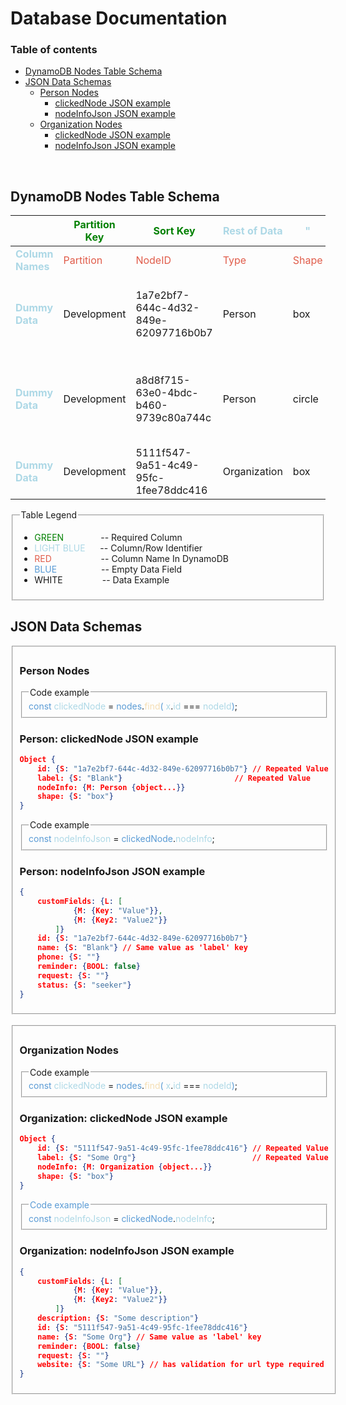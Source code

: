 # Database Documentation
### Table of contents
* [DynamoDB Nodes Table Schema](#dynamodb-nodes-table-schema)
* [JSON Data Schemas](#json-data-schemas)
    * [Person Nodes](#person-nodes)
        * [clickedNode JSON example](#person-clickednode-json-example)
        * [nodeInfoJson JSON example](#person-nodeinfojson-json-example)
    * [Organization Nodes](#organization-nodes)
        * [clickedNode JSON example](#organization-clickednode-json-example)
        * [nodeInfoJson JSON example](#organization-nodeinfojson-json-example)

<br>

## DynamoDB Nodes Table Schema 
|     | <span class="green">Partition Key</span> | <span class="green">Sort Key</span> | <span class="light-blue">Rest of Data</span> | <span class="light-blue">"</span> | <span class="light-blue">"</span> | <span class="light-blue">"</span> | <span class="light-blue">"</span> | <span class="light-blue">"</span> | <span class="light-blue">"</span> | <span class="light-blue">"</span> | <span class="light-blue">"</span> | <span class="light-blue">"</span> |
| ----- | ----- | ----- | ----- | ----- | ----- | ----- | ----- | ----- | ----- | ----- | ----- | ----- |
| <span class="light-blue">**Column Names**</span> | <span class="string-red">Partition</span> | <span class="string-red">NodeID</span> | <span class="string-red">Type</span> | <span class="string-red">Shape</span> | <span class="string-red">Name</span> | <span class="string-red">Phone</span> | <span class="string-red">Reminder</span> | <span class="string-red">Request</span> | <span class="string-red">Status</span> | <span class="string-red">customFields</span> | <span class="string-red">Website</span> | <span class="string-red">Description</span> |
| <span class="light-blue">**Dummy Data**</span> | Development | 1a7e2bf7-644c-4d32-849e-62097716b0b7 | Person | box | Blank | 123-456-7890 | false | This is my prayer request | seeker | [{name: "Key1", value: "Value1"}, {name: "Testimony", value: "Value"}] | <span class="blue">None</span> | <span class="blue">None</span> |
| <span class="light-blue">**Dummy Data**</span> | Development | a8d8f715-63e0-4bdc-b460-9739c80a744c | Person | circle | Dummy | 098-765-4321 | true | I need prayer | believer | [{name: "Favorite Food", value: "Pizza"}, {name: "Age/Birthday", value: "08/05/2003"}] | <span class="blue">None</span> | <span class="blue">None</span> |
| <span class="light-blue">**Dummy Data**</span> | Development | 5111f547-9a51-4c49-95fc-1fee78ddc416 | Organization | box | Some Org | <span class="blue">None</span> | false | Pray for this | <span class="blue">None</span> | [{Key: "Value"}, {Key2: "Value2"}] | URL.com | Some description |

<fieldset>
<legend>Table Legend</legend>

* <span class="green">GREEN</span> &nbsp;&nbsp;&nbsp;&nbsp;&nbsp;&nbsp;&nbsp;&nbsp;&nbsp;&nbsp;&nbsp;&nbsp;&nbsp; -- Required Column 
* <span class="light-blue">LIGHT BLUE</span> &nbsp;&nbsp;&nbsp;&nbsp; -- Column/Row Identifier 
* <span class="string-red">RED</span> &nbsp;&nbsp;&nbsp;&nbsp;&nbsp;&nbsp;&nbsp;&nbsp;&nbsp;&nbsp;&nbsp;&nbsp;&nbsp;&nbsp;&nbsp;&nbsp;&nbsp;&nbsp; -- Column Name In DynamoDB 
* <span class="blue">BLUE</span> &nbsp;&nbsp;&nbsp;&nbsp;&nbsp;&nbsp;&nbsp;&nbsp;&nbsp;&nbsp;&nbsp;&nbsp;&nbsp;&nbsp;&nbsp;&nbsp; -- Empty Data Field 
* WHITE &nbsp;&nbsp;&nbsp;&nbsp;&nbsp;&nbsp;&nbsp;&nbsp;&nbsp;&nbsp;&nbsp;&nbsp;&nbsp;&nbsp; -- Data Example 

</fieldset>

## JSON Data Schemas
<fieldset>

### Person Nodes

<fieldset>
    <legend>Code example</legend>
    <span class="blue">const</span><span class="light-blue"> clickedNode</span> = </span><span class="blue">nodes</span>.</span><span class="yellow">find</span><span class="blue">(</span><span class="light-blue"> x</span>.</span><span class="light-blue">id</span> === </span><span class="light-blue">nodeId</span><span class="blue">)</span>;
</fieldset>

### Person: clickedNode JSON example
```json
Object {
    id: {S: "1a7e2bf7-644c-4d32-849e-62097716b0b7"} // Repeated Value
    label: {S: "Blank"}                         // Repeated Value
    nodeInfo: {M: Person {object...}}
    shape: {S: "box"}
}
```

<fieldset>
    <legend>Code example</legend>
    <span class="blue">const</span><span class="light-blue"> nodeInfoJson</span> = <span class="blue">clickedNode</span>.<span class="light-blue">nodeInfo</span>;
</fieldset>

### Person: nodeInfoJson JSON example
```json
{
    customFields: {L: [
            {M: {Key: "Value"}}, 
            {M: {Key2: "Value2"}}
        ]}
    id: {S: "1a7e2bf7-644c-4d32-849e-62097716b0b7"}
    name: {S: "Blank"} // Same value as 'label' key
    phone: {S: ""}
    reminder: {BOOL: false}
    request: {S: ""}
    status: {S: "seeker"}
}
```
</fieldset>

<br>

<fieldset>

### Organization Nodes
<fieldset>
    <legend>Code example</legend>
    <span class="blue">const</span><span class="light-blue"> clickedNode</span> = </span><span class="blue">nodes</span>.</span><span class="yellow">find</span><span class="blue">(</span><span class="light-blue"> x</span>.</span><span class="light-blue">id</span> === </span><span class="light-blue">nodeId</span><span class="blue">)</span>;
</fieldset>

### Organization: clickedNode JSON example
```json
Object {
    id: {S: "5111f547-9a51-4c49-95fc-1fee78ddc416"} // Repeated Value
    label: {S: "Some Org"}                          // Repeated Value
    nodeInfo: {M: Organization {object...}}
    shape: {S: "box"}
}
```
<fieldset>
    <legend><span class="blue">Code example</span></legend>
    <span class="blue">const</span><span class="light-blue"> nodeInfoJson</span> = <span class="blue">clickedNode</span>.<span class="light-blue">nodeInfo</span>;
</fieldset>

### Organization: nodeInfoJson JSON example
```json
{
    customFields: {L: [
            {M: {Key: "Value"}}, 
            {M: {Key2: "Value2"}}
        ]}
    description: {S: "Some description"}
    id: {S: "5111f547-9a51-4c49-95fc-1fee78ddc416"}
    name: {S: "Some Org"} // Same value as 'label' key
    reminder: {BOOL: false}
    request: {S: ""}
    website: {S: "Some URL"} // has validation for url type required
}
```

</fieldset>


<style>
    .string-red {
        color: #E05C4A;
    }

    .light-blue {
        color: lightblue;
    }

    .blue {
        color: #5A9BD5;
    }

    .green {
        color: green;
    }

    .yellow {
        color: wheat;
    }
</style>

